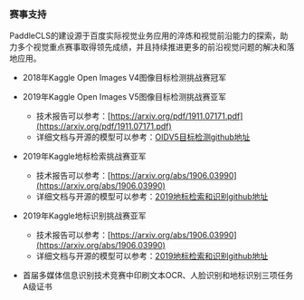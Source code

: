 ### 赛事支持

PaddleCLS的建设源于百度实际视觉业务应用的淬炼和视觉前沿能力的探索，助力多个视觉重点赛事取得领先成绩，并且持续推进更多的前沿视觉问题的解决和落地应用。

* 2018年Kaggle Open Images V4图像目标检测挑战赛冠军

* 2019年Kaggle Open Images V5图像目标检测挑战赛亚军
    * 技术报告可以参考：[https://arxiv.org/pdf/1911.07171.pdf](https://arxiv.org/pdf/1911.07171.pdf)
    * 详细文档与开源的模型可以参考：[OIDV5目标检测github地址](https://github.com/PaddlePaddle/PaddleDetection/blob/master/docs/featured_model/OIDV5_BASELINE_MODEL.md)

* 2019年Kaggle地标检索挑战赛亚军
    * 技术报告可以参考：[https://arxiv.org/abs/1906.03990](https://arxiv.org/abs/1906.03990)
    * 详细文档与开源的模型可以参考：[2019地标检索和识别github地址](https://github.com/PaddlePaddle/Research/tree/master/CV/landmark)

* 2019年Kaggle地标识别挑战赛亚军
    * 技术报告可以参考：[https://arxiv.org/abs/1906.03990](https://arxiv.org/abs/1906.03990)
    * 详细文档与开源的模型可以参考：[2019地标检索和识别github地址](https://github.com/PaddlePaddle/Research/tree/master/CV/landmark)

* 首届多媒体信息识别技术竞赛中印刷文本OCR、人脸识别和地标识别三项任务A级证书
